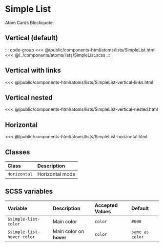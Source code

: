 # Simple List
<Badge type="tip">Atom</Badge> <Badge type="info">Cards</Badge> <Badge type="info">Blockquote</Badge>

## Vertical (default)

<div class="dev-section">
    <!--@include: ../../public/components-html/atoms/lists/SimpleList.html -->
</div>

::: code-group
<<< @/public/components-html/atoms/lists/SimpleList.html
<<< @/../components/atoms/lists/SimpleList.scss
:::

## Vertical with links

<div class="dev-section">
    <!--@include: ../../public/components-html/atoms/lists/SimpleList-vertical-links.html -->
</div>

<<< @/public/components-html/atoms/lists/SimpleList-vertical-links.html

## Vertical nested

<div class="dev-section">
    <!--@include: ../../public/components-html/atoms/lists/SimpleList-vertical-nested.html -->
</div>

<<< @/public/components-html/atoms/lists/SimpleList-vertical-nested.html

## Horizontal

<div class="dev-section">
    <!--@include: ../../public/components-html/atoms/lists/SimpleList-horizontal.html -->
</div>

<<< @/public/components-html/atoms/lists/SimpleList-horizontal.html

## Classes

| Class        | Description     |
|:-------------|:----------------|
| `Horizontal` | Horizontal mode |

## SCSS variables

| Variable                    | Description             | Accepted Values | Default         |
|:----------------------------|:------------------------|:----------------|:----------------|
| `$simple-list-color`        | Main color              | `color`         | `#000`          |
| `$simple-list-hover-color`  | Main color on **hover** | `color`         | `same as color` |

<!-- ICONS -->

<div style="display: none">
    <svg id="icon" viewBox="0 0 24 24">
        <circle cx="12" cy="12" r="10" />
    </svg>
</div>

<style lang="scss">
@import "../../theme.scss";

$simple-list-color: $primary-color;
$simple-list-hover-color: $secondary-color;

@import "components/atoms/lists/SimpleList.scss";

.simple-list{
    border-left: 1px solid var(--vp-c-divider-light);
    border-right: 1px solid var(--vp-c-divider-light);
}
</style>